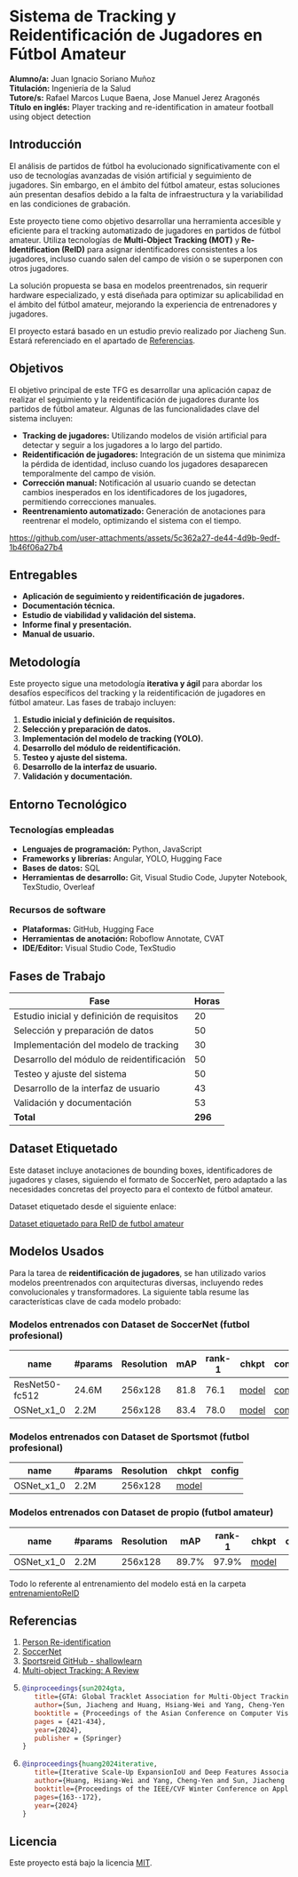 # Sistema de Tracking y Reidentificación de Jugadores en Fútbol Amateur

**Alumno/a:** Juan Ignacio Soriano Muñoz  
**Titulación:** Ingeniería de la Salud  
**Tutore/s:** Rafael Marcos Luque Baena, Jose Manuel Jerez Aragonés  
**Título en inglés:** Player tracking and re-identification in amateur football using object detection  

## Introducción

El análisis de partidos de fútbol ha evolucionado significativamente con el uso de tecnologías avanzadas de visión artificial y seguimiento de jugadores. Sin embargo, en el ámbito del fútbol amateur, estas soluciones aún presentan desafíos debido a la falta de infraestructura y la variabilidad en las condiciones de grabación.

Este proyecto tiene como objetivo desarrollar una herramienta accesible y eficiente para el tracking automatizado de jugadores en partidos de fútbol amateur. Utiliza tecnologías de **Multi-Object Tracking (MOT)** y **Re-Identification (ReID)** para asignar identificadores consistentes a los jugadores, incluso cuando salen del campo de visión o se superponen con otros jugadores.

La solución propuesta se basa en modelos preentrenados, sin requerir hardware especializado, y está diseñada para optimizar su aplicabilidad en el ámbito del fútbol amateur, mejorando la experiencia de entrenadores y jugadores.

El proyecto estará basado en un estudio previo realizado por Jiacheng Sun. Estará referenciado en el apartado de [Referencias](#referencias).

## Objetivos

El objetivo principal de este TFG es desarrollar una aplicación capaz de realizar el seguimiento y la reidentificación de jugadores durante los partidos de fútbol amateur. Algunas de las funcionalidades clave del sistema incluyen:

- **Tracking de jugadores:** Utilizando modelos de visión artificial para detectar y seguir a los jugadores a lo largo del partido.
- **Reidentificación de jugadores:** Integración de un sistema que minimiza la pérdida de identidad, incluso cuando los jugadores desaparecen temporalmente del campo de visión.
- **Corrección manual:** Notificación al usuario cuando se detectan cambios inesperados en los identificadores de los jugadores, permitiendo correcciones manuales.
- **Reentrenamiento automatizado:** Generación de anotaciones para reentrenar el modelo, optimizando el sistema con el tiempo.

https://github.com/user-attachments/assets/5c362a27-de44-4d9b-9edf-1b46f06a27b4

## Entregables

- **Aplicación de seguimiento y reidentificación de jugadores.**  
- **Documentación técnica.**  
- **Estudio de viabilidad y validación del sistema.**  
- **Informe final y presentación.**  
- **Manual de usuario.**

## Metodología

Este proyecto sigue una metodología **iterativa y ágil** para abordar los desafíos específicos del tracking y la reidentificación de jugadores en fútbol amateur. Las fases de trabajo incluyen:

1. **Estudio inicial y definición de requisitos.**  
2. **Selección y preparación de datos.**  
3. **Implementación del modelo de tracking (YOLO).**  
4. **Desarrollo del módulo de reidentificación.**  
5. **Testeo y ajuste del sistema.**  
6. **Desarrollo de la interfaz de usuario.**  
7. **Validación y documentación.**

## Entorno Tecnológico

### Tecnologías empleadas

- **Lenguajes de programación:** Python, JavaScript
- **Frameworks y librerías:** Angular, YOLO, Hugging Face
- **Bases de datos:** SQL
- **Herramientas de desarrollo:** Git, Visual Studio Code, Jupyter Notebook, TexStudio, Overleaf

### Recursos de software

- **Plataformas:** GitHub, Hugging Face
- **Herramientas de anotación:** Roboflow Annotate, CVAT
- **IDE/Editor:** Visual Studio Code, TexStudio

## Fases de Trabajo

| Fase                                | Horas |
|-------------------------------------|-------|
| Estudio inicial y definición de requisitos | 20    |
| Selección y preparación de datos    | 50    |
| Implementación del modelo de tracking | 30    |
| Desarrollo del módulo de reidentificación | 50    |
| Testeo y ajuste del sistema         | 50    |
| Desarrollo de la interfaz de usuario | 43    |
| Validación y documentación          | 53    |
| **Total**                           | **296** |

## Dataset Etiquetado

Este dataset incluye anotaciones de bounding boxes, identificadores de jugadores y clases, siguiendo el formato de SoccerNet, pero adaptado a las necesidades concretas del proyecto para el contexto de fútbol amateur.

Dataset etiquetado desde el siguiente enlace:

[Dataset etiquetado para ReID de futbol amateur](https://drive.google.com/file/d/19JdrNt9_aiiNRV_AndWeEoMUuCuVx_HI/view?usp=sharing)


## Modelos Usados

Para la tarea de **reidentificación de jugadores**, se han utilizado varios modelos preentrenados con arquitecturas diversas, incluyendo redes convolucionales y transformadores. La siguiente tabla resume las características clave de cada modelo probado:

### Modelos entrenados con Dataset de SoccerNet (futbol profesional)

| name             | #params | Resolution | mAP  | rank-1 | chkpt                                                                                 | config                                                                                 |
|------------------|---------|------------|------|--------|----------------------------------------------------------------------------------------|----------------------------------------------------------------------------------------|
| ResNet50-fc512   | 24.6M   | 256x128    | 81.8 | 76.1   | [model](https://drive.google.com/file/d/1o45E8lxB9mxJ1lfSgMpi3mC0zUwVvzgz/view?usp=sharing) | [config](https://drive.google.com/file/d/1CqtCPpn9NSlZ5NMmGUqWfd-fcOOWVyOu/view?usp=sharing) |
| OSNet_x1_0       | 2.2M    | 256x128    | 83.4 | 78.0   | [model](https://drive.google.com/file/d/1To0Ww6_HxU2ITAlb4kQEgYExV-orwit8/view?usp=sharing) | [config](https://drive.google.com/file/d/1xO4Qe7f4FwpXnEe39cn24FdRDg6F-LLu/view?usp=sharing) |


### Modelos entrenados con Dataset de Sportsmot (futbol profesional)

| name             | #params | Resolution | chkpt                                                                                 | config                                                                                 |
|------------------|---------|------------|----------------------------------------------------------------------------------------|----------------------------------------------------------------------------------------|
| OSNet_x1_0       | 2.2M    | 256x128    | [model](https://drive.google.com/file/d/1Wt_U-D2wfkMyKl1RIuIN2mAoM8M99jho/view?usp=sharing) |


### Modelos entrenados con Dataset de propio (futbol amateur)
| name             | #params | Resolution | mAP  | rank-1 | chkpt                                                                                 | config                                                                                 |
|------------------|---------|------------|------|--------|----------------------------------------------------------------------------------------|----------------------------------------------------------------------------------------|
| OSNet_x1_0       | 2.2M    | 256x128    | 89.7% | 97.9%   | [model](https://drive.google.com/file/d/1i52wTC13yQ-HMI4R1tKdFqCP9TCotKAX/view?usp=sharing) |

Todo lo referente al entrenamiento del modelo está en la carpeta [entrenamientoReID](https://github.com/JuanSoM/TFG---Player-tracking-and-re-identification-in-amateur-football-using-object-detection/tree/main/code/entrenamientoReID)

## Referencias

1. [Person Re-identification](https://paperswithcode.com/task/person-re-identification)
2. [SoccerNet](https://github.com/SoccerNet/sn-tracking)
3. [Sportsreid GitHub - shallowlearn](https://github.com/shallowlearn/sportsreid)
4. [Multi-object Tracking: A Review](https://sertiscorp.medium.com/multi-object-tracking-a-review-6aaeea495209)
5. ```bib
   @inproceedings{sun2024gta,
      title={GTA: Global Tracklet Association for Multi-Object Tracking in Sports},
      author={Sun, Jiacheng and Huang, Hsiang-Wei and Yang, Cheng-Yen and Hwang, Jenq-Neng},
      booktitle = {Proceedings of the Asian Conference on Computer Vision},
      pages = {421-434},
      year={2024},
      publisher = {Springer}
   }
6. ```bib
   @inproceedings{huang2024iterative,
      title={Iterative Scale-Up ExpansionIoU and Deep Features Association for Multi-Object Tracking in Sports},
      author={Huang, Hsiang-Wei and Yang, Cheng-Yen and Sun, Jiacheng and Kim, Pyong-Kun and Kim, Kwang-Ju and Lee, Kyoungoh and Huang, Chung-I and Hwang, Jenq-Neng},
      booktitle={Proceedings of the IEEE/CVF Winter Conference on Applications of Computer Vision},
      pages={163--172},
      year={2024}
   }
## Licencia

Este proyecto está bajo la licencia [MIT](LICENSE).
